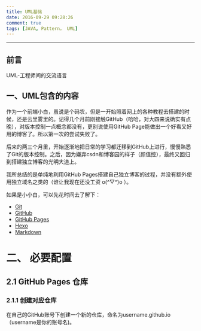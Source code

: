 ```yaml
---
title: UML基础
date: 2016-09-29 09:28:26
comment: true
tags: [JAVA, Pattern， UML]
---
```


------
## 前言
UML-工程师间的交流语言
<!-- more -->

## 一、UML包含的内容
作为一个前端小白，虽说是个码农，但是一开始照着网上的各种教程去搭建的时候，还是云里雾里的。记得几个月前刚接触GitHub（哈哈，对大四来说确实有点晚），对版本控制一点概念都没有，更别说使用GitHub Page能做出一个好看又好用的博客了。所以第一次的尝试失败了。

后来的两三个月里，开始逐渐地把日常的学习都迁移到GitHub上进行，慢慢熟悉了Git的版本控制。之后，因为嫌弃csdn和博客园的样子（颜值控），最终又回归到搭建独立博客的光明大道上。

我所总结的是单纯地利用GitHub Pages搭建自己独立博客的过程，并没有额外使用独立域名之类的（谁让我现在还没工资 o(^▽^)o ）。

如果是小小白，可以先花时间去了解下：
* [Git](http://git-scm.com/book/zh/v2)
* [GitHub](https://github.com/)
* [GitHub Pages](https://pages.github.com/)
* [Hexo](https://hexo.io/zh-cn/)
* [Markdown](http://www.appinn.com/markdown/#autoescape)

# 二、 必要配置
## 2.1 GitHub Pages 仓库
### 2.1.1 创建对应仓库
在自己的GitHub账号下创建一个新的仓库，命名为username.github.io（username是你的账号名)。
